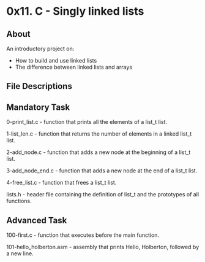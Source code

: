 <h1>0x11. C - Singly linked lists</h1>

<h2>About</h2>

An introductory project on:

* How to build and use linked lists
* The difference between linked lists and arrays

<h2>File Descriptions</h2>
<h2>Mandatory Task</h2>
0-print_list.c - function that prints all the elements of a list_t list.

1-list_len.c - function that returns the number of elements in a linked list_t list.

2-add_node.c - function that adds a new node at the beginning of a list_t list.

3-add_node_end.c - function that adds a new node at the end of a list_t list.

4-free_list.c - function that frees a list_t list.

lists.h - header file containing the definition of list_t and the prototypes of all functions.

<h2>Advanced Task</h2>
100-first.c - function that executes before the main function.

101-hello_holberton.asm - assembly that prints Hello, Holberton, followed by a new line.
